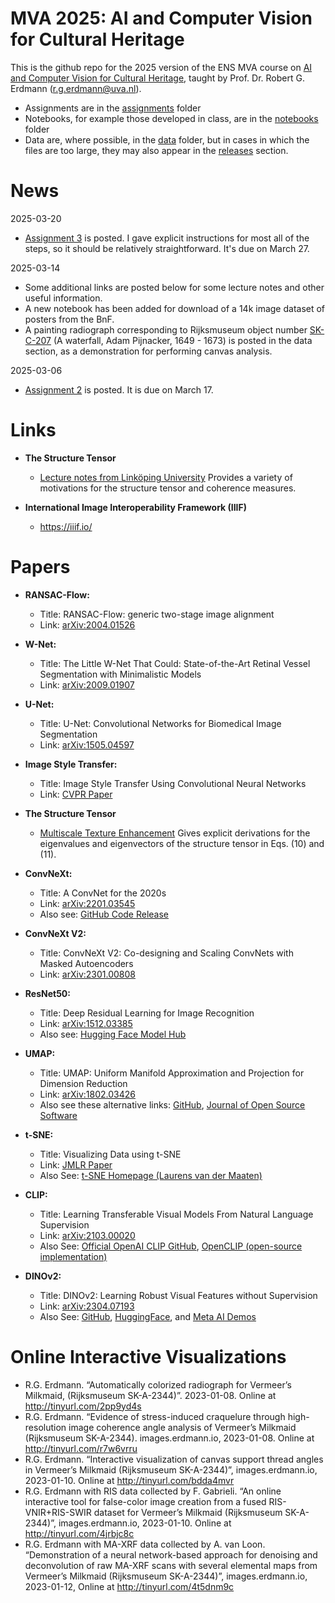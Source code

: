 # MVA 2025: AI and Computer Vision for Cultural Heritage

This is the github repo for the 2025 version of the ENS MVA course on [AI and Computer Vision for Cultural Heritage](https://www.master-mva.com/cours/ai-and-computer-vision-for-cultural-heritage/), taught by Prof. Dr. Robert G. Erdmann (r.g.erdmann@uva.nl).

- Assignments are in the [assignments](https://github.com/erdmann/MVA_2025/tree/main/assignments) folder
- Notebooks, for example those developed in class, are in the [notebooks](https://github.com/erdmann/MVA_2025/tree/main/notebooks) folder
- Data are, where possible, in the [data](https://github.com/erdmann/MVA_2025/tree/main/data) folder, but in cases in which the files are too large, they may also appear in the [releases](https://github.com/erdmann/MVA_2025/releases) section.

# News

2025-03-20

- [Assignment 3](https://github.com/erdmann/MVA_2025/blob/main/assignments/MVA_2025_AICVCH_Assignment_3.ipynb) is posted.  I gave explicit instructions for most all of the steps, so it should be relatively straightforward.  It's due on March 27.


2025-03-14
- Some additional links are posted below for some lecture notes and other useful information.
- A new notebook has been added for download of a 14k image dataset of posters from the BnF.
- A painting radiograph corresponding to Rijksmuseum object number [SK-C-207](https://www.google.com/search?q=SK-C-207+Rijksmuseum) (A waterfall, Adam Pijnacker, 1649 - 1673) is posted in the data section, as a demonstration for performing canvas analysis.


2025-03-06
- [Assignment 2](https://github.com/erdmann/MVA_2025/blob/main/assignments/MVA_2025_AICVCH_Assignment_2.ipynb) is posted.  It is due on March 17.

# Links

* **The Structure Tensor** 
  - [Lecture notes from Linköping University](https://web.archive.org/web/20210424061948/http://www.cvl.isy.liu.se/en/education/undergraduate/tsbb15/lectures/lecture-03.pdf) Provides a variety of motivations for the structure tensor and coherence measures.
  
* **International Image Interoperability Framework (IIIF)**
  - https://iiif.io/



# Papers

*   **RANSAC-Flow:**

    *   Title: RANSAC-Flow: generic two-stage image alignment
    *   Link: [arXiv:2004.01526](https://arxiv.org/abs/2004.01526)

*   **W-Net:**

    *   Title: The Little W-Net That Could: State-of-the-Art Retinal Vessel Segmentation with Minimalistic Models
    *   Link: [arXiv:2009.01907](https://arxiv.org/abs/2009.01907)

*   **U-Net:**

    *   Title: U-Net: Convolutional Networks for Biomedical Image Segmentation
    *   Link: [arXiv:1505.04597](https://arxiv.org/abs/1505.04597)

*   **Image Style Transfer:**

    *   Title: Image Style Transfer Using Convolutional Neural Networks
    *   Link: [CVPR Paper](https://www.cv-foundation.org/openaccess/content_cvpr_2016/html/Gatys_Image_Style_Transfer_CVPR_2016_paper.html)

*   **The Structure Tensor**
    * [Multiscale Texture Enhancement](https://kluedo.ub.rptu.de/frontdoor/deliver/index/docId/570/file/gruen_139.pdf)  Gives explicit derivations for the eigenvalues and eigenvectors of the structure tensor in Eqs. (10) and (11).

*   **ConvNeXt:**

    *   Title: A ConvNet for the 2020s
    *   Link: [arXiv:2201.03545](https://arxiv.org/abs/2201.03545)
    *   Also see: [GitHub Code Release](https://github.com/facebookresearch/ConvNeXt)

*   **ConvNeXt V2:**
    *   Title: ConvNeXt V2: Co-designing and Scaling ConvNets with Masked Autoencoders
    *   Link: [arXiv:2301.00808](https://arxiv.org/abs/2301.00808)

*   **ResNet50:**

    *   Title: Deep Residual Learning for Image Recognition
    *   Link: [arXiv:1512.03385](https://arxiv.org/abs/1512.03385)
    *   Also see: [Hugging Face Model Hub](https://huggingface.co/microsoft/resnet-50)

*   **UMAP:**

    *   Title: UMAP: Uniform Manifold Approximation and Projection for Dimension Reduction
    *   Link: [arXiv:1802.03426](https://arxiv.org/abs/1802.03426)
    *   Also see these alternative links: [GitHub](https://github.com/lmcinnes/umap), [Journal of Open Source Software](https://theoj.org/joss-papers/joss.00861/10.21105.joss.00861.pdf)

*   **t-SNE:**

    *   Title: Visualizing Data using t-SNE
    *   Link: [JMLR Paper](http://www.jmlr.org/papers/v9/vandermaaten08a.html)
    *   Also See: [t-SNE Homepage (Laurens van der Maaten)](https://lvdmaaten.github.io/tsne/)

*   **CLIP:**

    *   Title: Learning Transferable Visual Models From Natural Language Supervision
    *   Link: [arXiv:2103.00020](https://arxiv.org/abs/2103.00020)
    *   Also See: [Official OpenAI CLIP GitHub](https://github.com/openai/CLIP), [OpenCLIP (open-source implementation)](https://github.com/mlfoundations/open_clip)

*   **DINOv2:**

    *   Title: DINOv2: Learning Robust Visual Features without Supervision
    *   Link: [arXiv:2304.07193](https://arxiv.org/abs/2304.07193)
    *   Also See: [GitHub](https://github.com/facebookresearch/dinov2), [HuggingFace](https://huggingface.co/docs/transformers/main/en/model_doc/dinov2), and [Meta AI Demos](https://metademolab.com/projects/dino-v2)

# Online Interactive Visualizations

* R.G. Erdmann. “Automatically colorized radiograph for Vermeer’s Milkmaid, (Rijksmuseum SK-A-2344)”. 2023-01-08. Online at http://tinyurl.com/2pp9yd4s
* R.G. Erdmann. “Evidence of stress-induced craquelure through high-resolution image coherence angle analysis of Vermeer’s Milkmaid (Rijksmuseum SK-A-2344). images.erdmann.io, 2023-01-08. Online at http://tinyurl.com/r7w6vrru
* R.G. Erdmann. “Interactive visualization of canvas support thread angles in Vermeer’s Milkmaid (Rijksmuseum SK-A-2344)”, images.erdmann.io, 2023-01-10. Online at http://tinyurl.com/bdda4mvr
* R.G. Erdmann with RIS data collected by F. Gabrieli. “An online interactive tool for false-color image creation from a fused RIS-VNIR+RIS-SWIR dataset for Vermeer’s Milkmaid (Rijksmuseum SK-A-2344)”, images.erdmann.io, 2023-01-10. Online at http://tinyurl.com/4jrbjc8c
* R.G. Erdmann with MA-XRF data collected by A. van Loon. “Demonstration of a neural network-based approach for denoising and deconvolution of raw MA-XRF scans with several elemental maps from Vermeer’s Milkmaid (Rijksmuseum SK-A-2344)”, images.erdmann.io, 2023-01-12, Online at http://tinyurl.com/4t5dnm9c